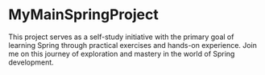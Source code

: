 # MyMainSpringProject
This project serves as a self-study initiative with the primary goal of learning Spring through practical exercises and hands-on experience. Join me on this journey of exploration and mastery in the world of Spring development.
